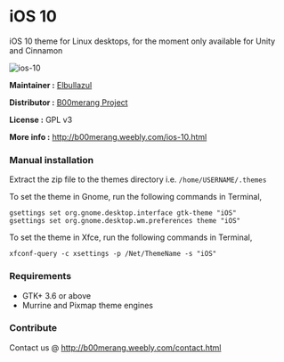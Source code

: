 # iOS 10

iOS 10 theme for Linux desktops, for the moment only available for Unity and Cinnamon

![ios-10](http://b00merang.weebly.com/uploads/1/6/8/1/16813022/screenshot-2017-02-04-23-33-54_orig.png)


**Maintainer :** [Elbullazul](https://github.com/Elbullazul)

**Distributor :** [B00merang Project](https://github.com/B00merang-Project)

**License :** GPL v3

**More info :** http://b00merang.weebly.com/ios-10.html

### Manual installation ###

Extract the zip file to the themes directory i.e. `/home/USERNAME/.themes`

To set the theme in Gnome, run the following commands in Terminal,

```
gsettings set org.gnome.desktop.interface gtk-theme "iOS"
gsettings set org.gnome.desktop.wm.preferences theme "iOS"
```

To set the theme in Xfce, run the following commands in Terminal,

```
xfconf-query -c xsettings -p /Net/ThemeName -s "iOS"
```

### Requirements ###

- GTK+ 3.6 or above
- Murrine and Pixmap theme engines

### Contribute ###

Contact us @ http://b00merang.weebly.com/contact.html
